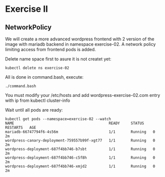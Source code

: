 # Exercise II

## NetworkPolicy 

We will create a more advanced wordpress frontend with 2 version of the image with mariadb backend in namespace exercise-02. A network policy limiting access from frontend pods is added. 

Delete name space first to asure it is not createt yet:

```
kubectl delete ns exercise-02
```

All is done in command.bash, execute:

```
./command.bash
```

You must modify your /etc/hosts and add wordpress-exercise-02.com entry with ip from kubectl cluster-info

Wait until all pods are ready:

```
kubectl get pods --namespace=exercise-02 --watch
NAME                                           READY     STATUS    RESTARTS   AGE
mariadb-66747794f6-4s56m                       1/1       Running   0          2m
wordpress-canary-deployment-759557b99f-xgt77   1/1       Running   0          2m
wordpress-deployment-687f4bb746-b7sbt          1/1       Running   0          2m
wordpress-deployment-687f4bb746-c5f8h          1/1       Running   0          2m
wordpress-deployment-687f4bb746-xmjd2          1/1       Running   0          2m
```


